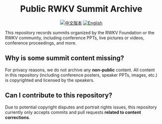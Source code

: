 <div align="center">
<h1>Public RWKV Summit Archive</h1> 

[![中文版本](https://img.shields.io/badge/文档-中文版本-red)](README.zh-CN.md) [![English](https://img.shields.io/badge/Docs-English-blue)](README.md) </div>


This repository records summits organized by the RWKV Foundation or the RWKV community, including conference PPTs, live pictures or videos, conference proceedings, and more.

## Why is some summit content missing?

For privacy reasons, we do not archive any **non-public** content. All content in this repository (including conference posters, speaker PPTs, images, etc.) is copyrighted and licensed by the speakers.

## Can I contribute to this repository?

Due to potential copyright disputes and portrait rights issues, this repository currently only accepts commits and pull requests **related to content corrections**.